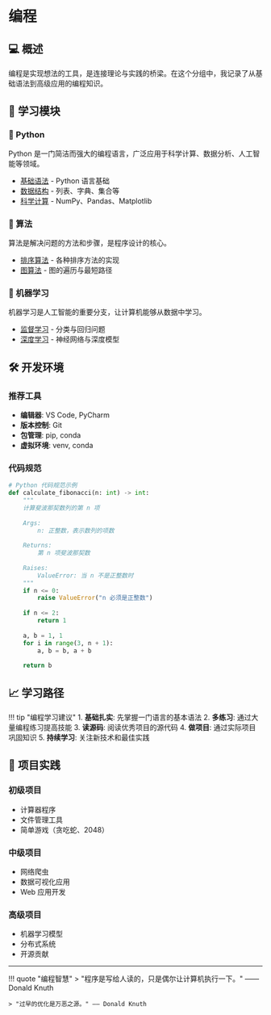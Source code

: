 # 编程

## 💻 概述

编程是实现想法的工具，是连接理论与实践的桥梁。在这个分组中，我记录了从基础语法到高级应用的编程知识。

## 🚀 学习模块

### 🐍 Python
Python 是一门简洁而强大的编程语言，广泛应用于科学计算、数据分析、人工智能等领域。

- [基础语法](python/basics.md) - Python 语言基础
- [数据结构](python/data-structures.md) - 列表、字典、集合等
- [科学计算](python/scientific-computing.md) - NumPy、Pandas、Matplotlib

### 🧠 算法
算法是解决问题的方法和步骤，是程序设计的核心。

- [排序算法](algorithms/sorting.md) - 各种排序方法的实现
- [图算法](algorithms/graph.md) - 图的遍历与最短路径

### 🤖 机器学习
机器学习是人工智能的重要分支，让计算机能够从数据中学习。

- [监督学习](machine-learning/supervised.md) - 分类与回归问题
- [深度学习](machine-learning/deep-learning.md) - 神经网络与深度模型

## 🛠️ 开发环境

### 推荐工具

- **编辑器**: VS Code, PyCharm
- **版本控制**: Git
- **包管理**: pip, conda
- **虚拟环境**: venv, conda

### 代码规范

```python
# Python 代码规范示例
def calculate_fibonacci(n: int) -> int:
    """
    计算斐波那契数列的第 n 项
    
    Args:
        n: 正整数，表示数列的项数
        
    Returns:
        第 n 项斐波那契数
        
    Raises:
        ValueError: 当 n 不是正整数时
    """
    if n <= 0:
        raise ValueError("n 必须是正整数")
    
    if n <= 2:
        return 1
    
    a, b = 1, 1
    for i in range(3, n + 1):
        a, b = b, a + b
    
    return b
```

## 📈 学习路径

!!! tip "编程学习建议"
    1. **基础扎实**: 先掌握一门语言的基本语法
    2. **多练习**: 通过大量编程练习提高技能
    3. **读源码**: 阅读优秀项目的源代码
    4. **做项目**: 通过实际项目巩固知识
    5. **持续学习**: 关注新技术和最佳实践

## 🎯 项目实践

### 初级项目
- 计算器程序
- 文件管理工具
- 简单游戏（贪吃蛇、2048）

### 中级项目
- 网络爬虫
- 数据可视化应用
- Web 应用开发

### 高级项目
- 机器学习模型
- 分布式系统
- 开源贡献

---

!!! quote "编程智慧"
    > "程序是写给人读的，只是偶尔让计算机执行一下。" —— Donald Knuth
    
    > "过早的优化是万恶之源。" —— Donald Knuth
